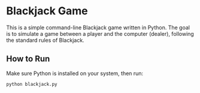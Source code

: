 # Blackjack Game 

This is a simple command-line Blackjack game written in Python. The goal is to simulate a game between a player and the computer (dealer), following the standard rules of Blackjack.

## How to Run

Make sure Python is installed on your system, then run:

```bash
python blackjack.py
